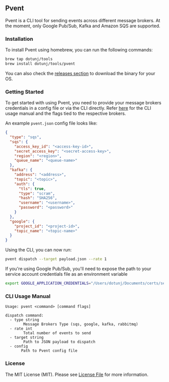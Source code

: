 ##  Pvent

Pvent is a CLI tool for sending events across different message brokers. At the moment, only Google Pub/Sub,
Kafka and Amazon SQS are supported.

### Installation
To install Pvent using homebrew, you can run the following commands:

```bash
brew tap dotunj/tools
brew install dotunj/tools/pvent
```
You can also check the [releases section](https://github.com/Dotunj/pvent/releases) to download the binary for your OS.

### Getting Started

To get started with using Pvent, you need to provide your message brokers credentials in a config file or via the CLI directly. Refer [here](https://github.com/Dotunj/pvent#cli-usage-manual) for the CLI usage manual and the 
flags tied to the respective brokers.

An example `pvent.json` config file looks like:

```json
{
  "type": "sqs",
  "sqs": {
    "access_key_id": "<access-key-id>",
    "secret_access_key": "<secret-access-key>",
    "region": "<region>",
    "queue_name": "<queue-name>"
  },
  "kafka": {
    "address": "<address>",
    "topic": "<topic>",
    "auth": {
      "tls": true,
      "type": "scram",
      "hash": "SHA256",
      "username": "<username>",
      "password": "<password>"
    }
  },
  "google": {
    "project_id": "<project-id>",
    "topic_name": "<topic-name>"
  }
}
```
Using the CLI, you can now run:

```bash
pvent dispatch --target payload.json --rate 1
```
If you're using Google Pub/Sub, you'll need to expose the path to your service account credentials file as an environment variable

```bash
export GOOGLE_APPLICATION_CREDENTIALS="/Users/dotunj/Documents/certs/service.json" 
```


### CLI Usage Manual
```
Usage: pvent <command> [command flags]

dispatch command:
  - type string
        Message Brokers Type (sqs, google, kafka, rabbitmq)
  - rate int
        Total number of events to send
  - target string
        Path to JSON payload to dispatch
  - config
       Path to Pvent config file
```

### License
The MIT License (MIT). Please see [License File](LICENSE.md) for more information.